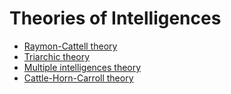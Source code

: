 # Theories of Intelligences

- [Raymon-Cattell theory](raymon-cattell.md)
- [Triarchic theory](triarchic.md)
- [Multiple intelligences theory](multiple.md)
- [Cattle-Horn-Carroll theory](chc.md)